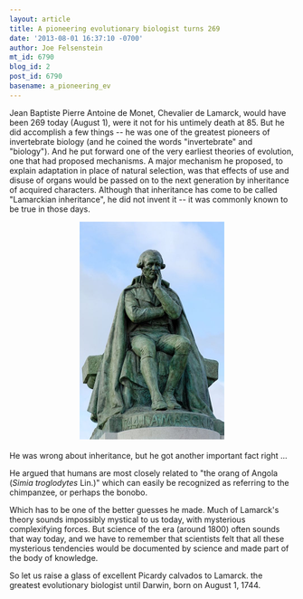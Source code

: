 ```yaml
---
layout: article
title: A pioneering evolutionary biologist turns 269
date: '2013-08-01 16:37:10 -0700'
author: Joe Felsenstein
mt_id: 6790
blog_id: 2
post_id: 6790
basename: a_pioneering_ev
---
```

Jean Baptiste Pierre Antoine de Monet, Chevalier de Lamarck, would have been 269 today (August 1), were it not for his untimely death at 85.  But he did accomplish a few things -- he was one of the greatest pioneers of invertebrate biology (and he coined the words "invertebrate" and "biology").  And he put forward one of the very earliest theories of evolution, one that had proposed mechanisms.  A major mechanism he proposed, to explain adaptation in place of natural selection, was that effects of use and disuse of organs would be passed on to the next generation by inheritance of acquired characters.  Although that inheritance has come to be called "Lamarckian inheritance", he did not invent it -- it was commonly known to be true in those days.

<img src="/uploads/2013/LamarckStatue512px.jpg" alt="LamarckStatue512px.jpg" width="256" height="385" style="text-align: center; display: block; margin: 0 auto 20px;" class="mt-image-center" />

He was wrong about inheritance, but he got another important fact right ...

He argued that humans are most closely related to "the orang of Angola (_Simia troglodytes_ Lin.)" which can easily be recognized as referring to the chimpanzee, or perhaps the bonobo.

Which has to be one of the better guesses he made.  Much of Lamarck's theory sounds impossibly mystical to us today, with mysterious complexifying forces.  But science of the era (around 1800) often sounds that way today, and we have to remember that scientists felt that all these mysterious tendencies would be documented by science and made part of the body of knowledge.

So let us raise a glass of excellent Picardy calvados to Lamarck. the greatest evolutionary biologist until Darwin, born on August 1, 1744.
